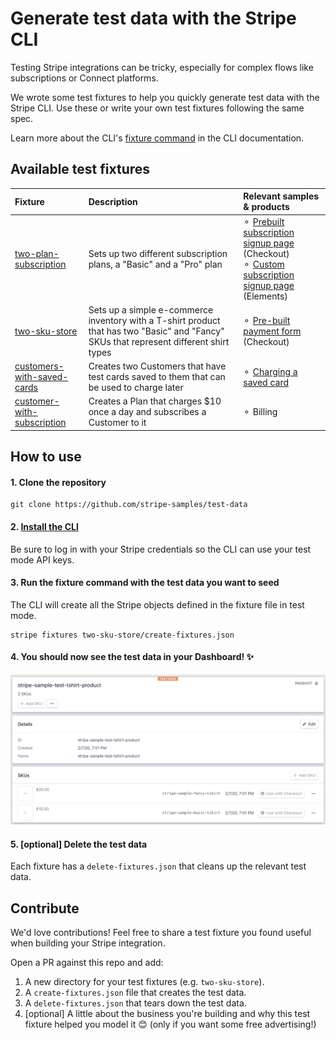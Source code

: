 # Generate test data with the Stripe CLI

Testing Stripe integrations can be tricky, especially for complex flows like subscriptions or Connect platforms.

We wrote some test fixtures to help you quickly generate test data with the Stripe CLI. Use these or write your own test fixtures following the same spec.

Learn more about the CLI's [fixture command](https://github.com/stripe/stripe-cli/wiki/fixtures-command) in the CLI documentation.

## Available test fixtures

| Fixture                                                   | Description                                                                                                                             | Relevant samples & products                                                                                                                                                                                                   |
| :-------------------------------------------------------- | :-------------------------------------------------------------------------------------------------------------------------------------- | :---------------------------------------------------------------------------------------------------------------------------------------------------------------------------------------------------------------------------- |
| [two-plan-subscription](/two-plan-subscription)           | Sets up two different subscription plans, a "Basic" and a "Pro" plan                                                                    | ⚬ [Prebuilt subscription signup page](https://github.com/stripe-samples/checkout-single-subscription) (Checkout) <br/> ⚬ [Custom subscription signup page](https://github.com/stripe-samples/set-up-subscriptions) (Elements) |
| [two-sku-store](/two-sku-store)                           | Sets up a simple e-commerce inventory with a T-shirt product that has two "Basic" and "Fancy" SKUs that represent different shirt types | ⚬ [Pre-built payment form](https://github.com/stripe-samples/checkout-one-time-payments) (Checkout)                                                                                                                           |
| [customers-with-saved-cards](/customers-with-saved-cards) | Creates two Customers that have test cards saved to them that can be used to charge later                                               | ⚬ [Charging a saved card](https://github.com/stripe-samples/charging-a-saved-card)                                                                                                                                            |
| [customer-with-subscription](/customer-with-subscription) | Creates a Plan that charges \$10 once a day and subscribes a Customer to it                                                             | ⚬ Billing                                                                                                                                                                                                                     |

## How to use

#### 1. Clone the repository

```
git clone https://github.com/stripe-samples/test-data
```

#### 2. [Install the CLI](https://github.com/stripe/stripe-cli#installation)

Be sure to log in with your Stripe credentials so the CLI can use your test mode API keys.

#### 3. Run the fixture command with the test data you want to seed

The CLI will create all the Stripe objects defined in the fixture file in test mode.

```
stripe fixtures two-sku-store/create-fixtures.json
```

#### 4. You should now see the test data in your Dashboard! ✨

![An image of the newly create SKU in the Dashboard](/preview.png "An image of the newly create SKU in the Dashboard")

#### 5. [optional] Delete the test data

Each fixture has a `delete-fixtures.json` that cleans up the relevant test data.

## Contribute

We'd love contributions! Feel free to share a test fixture you found useful when building your Stripe integration.

Open a PR against this repo and add:

1. A new directory for your test fixtures (e.g. `two-sku-store`).
2. A `create-fixtures.json` file that creates the test data.
3. A `delete-fixtures.json` that tears down the test data.
4. [optional] A little about the business you're building and why this test fixture helped you model it 😊 (only if you want some free advertising!)
